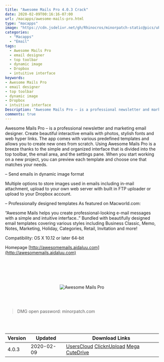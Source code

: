 ```yaml
---
title: "Awesome Mails Pro 4.0.3 Crack"
date: 2020-02-09T00:16:16-07:00
url: /macapps/awesome-mails-pro.html
type: "macapps"
image: "https://cdn.jsdelivr.net/gh/Rhinocros/minorpatch-static@pics/uPic/Z5BCHT.jpg"
categories:
  - "Macapps"
  - "Email"
tags:
  - Awesome Mails Pro
  - email designer
  - top toolbar
  - dynamic image
  - Dropbox
  - intuitive interface
keywords:
- Awesome Mails Pro
- email designer
- top toolbar
- dynamic image
- Dropbox
- intuitive interface
Description: "Awesome Mails Pro – is a professional newsletter and marketing email designer. Create beautiful interactive emails with photos, stylish fonts and web hyper links"
comments: true
---
```


Awesome Mails Pro – is a professional newsletter and marketing email designer. Create beautiful interactive emails with photos, stylish fonts and web hyper links. The app comes with various predefined templates and allows you to create new ones from scratch. Using Awesome Mails Pro is a breeze thanks to the simple and organized interface that is divided into the top toolbar, the email area, and the settings pane. When you start working on a new project, you can preview each template and choose one that matches your needs.

– Send emails in dynamic image format

Multiple options to store images used in emails including in-mail attachment, upload to your own web server with built in FTP uploader or upload to your Dropbox account.

– Professionally designed templates As featured on Macworld.com:

“Awesome Mails helps you create professional-looking e-mail messages with a simple and intuitive interface..” Bundled with beautifully designed email templates covering various styles including Business Classic, Memo, Notes, Marketing, Holiday, Categories, Retail, Invitation and more!

Compatibility: OS X 10.12 or later 64-bit

Homepage [http://awesomemails.aidaluu.com](http://awesomemails.aidaluu.com)

<br/>
<br/>
<script async src="https://pagead2.googlesyndication.com/pagead/js/adsbygoogle.js"></script>
<ins class="adsbygoogle"
     style="display:block; text-align:center;"
     data-ad-layout="in-article"
     data-ad-format="fluid"
     data-ad-client="ca-pub-8746275014476192"
     data-ad-slot="5144997159"></ins>
<script>
     (adsbygoogle = window.adsbygoogle || []).push({});
</script>
<br/>
<br/>

<center>

![Awesome Mails Pro](https://cdn.jsdelivr.net/gh/Rhinocros/minorpatch-static@pics/uPic/VWUjq6.jpg)

</center>

<br/>
<br/>


> DMG open password: minorpatch.com

<br/>

<br/>
<div id="history_version" class="history_version">

| Version | Updated | Download Links |
| ---- | ---- | ---- |
| 4.0.3 | 2020-02-09 | [UsersCloud](https://ouo.io/Tiok4pB)   [ClicknUpload](https://ouo.io/Qar0P3)   [Mega](https://ouo.io/grUc3b)   [CuteDrive](https://ouo.io/xB7ZJY) |

</div>

